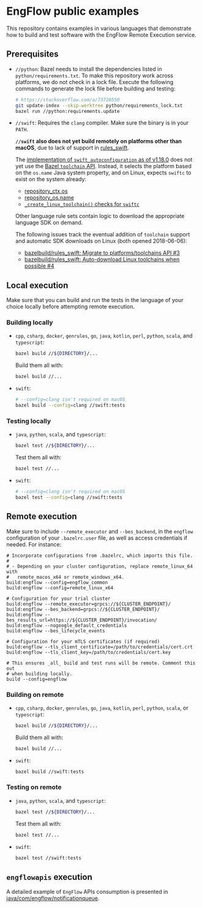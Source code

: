 # EngFlow public examples

This repository contains examples in various languages that demonstrate how to
build and test software with the EngFlow Remote Execution service.

## Prerequisites 

- `//python`: Bazel needs to install the dependencies listed in
  `python/requirements.txt`. To make this repository work across platforms, we
  do not check in a lock file. Execute the following commands to generate
  the lock file before building and testing:

  ```sh
  # https://stackoverflow.com/a/73720550
  git update-index --skip-worktree python/requirements_lock.txt
  bazel run //python:requirements.update
  ```

- `//swift`: Requires the `clang` compiler. Make sure the binary is in your
  `PATH`.

  **`//swift` also does not yet build remotely on platforms other than macOS**,
  due to lack of support in [rules_swift][2].

  The [implementation of `swift_autoconfiguration` as of v1.18.0][3] does not
  yet use the [Bazel `toolchain` API][4]. Instead, it selects the platform based
  on the `os.name` Java system property, and on Linux, expects `swiftc` to exist
  on the system already:

  - [repository_ctx.os][5]
  - [repository_os.name][6]
  - [`_create_linux_toolchain()` checks for `swiftc`][7]

  Other language rule sets contain logic to download the appropriate language
  SDK on demand.

  The following issues track the eventual addition of `toolchain` support and
  automatic SDK downloads on Linux (both opened 2018-06-06):

  - [bazelbuild/rules_swift: Migrate to platforms/toolchains API #3][8]
  - [bazelbuild/rules_swift: Auto-download Linux toolchains when possible #4][9]

## Local execution

Make sure that you can build and run the tests in the language of your choice
locally before attempting remote execution.

### Building locally

- `cpp`,  `csharp`, `docker`, `genrules`, `go`, `java`, `kotlin`, `perl`,
  `python`, `scala`, and `typescript`:

  ```sh
  bazel build //${DIRECTORY}/...
  ```

  Build them all with:

  ```sh
  bazel build //...
  ```

- `swift`:

  ```sh
  # --config=clang isn't required on macOS
  bazel build --config=clang //swift:tests
  ```

### Testing locally

- `java`, `python`, `scala`, and `typescript`:

  ```sh
  bazel test //${DIRECTORY}/...
  ```

  Test them all with:

  ```sh
  bazel test //...
  ```

- `swift`:

  ```sh
  # --config=clang isn't required on macOS
  bazel test --config=clang //swift:tests
  ```

## Remote execution

Make sure to include `--remote_executor` and `--bes_backend`, in the `engflow`
configuration of your `.bazelrc.user` file, as well as access credentials if
needed. For instance:

```bzl
# Incorporate configurations from .bazelrc, which imports this file.
#
# - Depending on your cluster configuration, replace remote_linux_64 with
#   remote_macos_x64 or remote_windows_x64.
build:engflow --config=engflow_common
build:engflow --config=remote_linux_x64

# Configuration for your trial cluster
build:engflow --remote_executor=grpcs://${CLUSTER_ENDPOINT}/
build:engflow --bes_backend=grpcs://${CLUSTER_ENDPOINT}/
build:engflow --bes_results_url=https://${CLUSTER_ENDPOINT}/invocation/
build:engflow --nogoogle_default_credentials
build:engflow --bes_lifecycle_events

# Configuration for your mTLS certificates (if required)
build:engflow --tls_client_certificate=/path/to/credentials/cert.crt
build:engflow --tls_client_key=/path/to/credentials/cert.key

# This ensures _all_ build and test runs will be remote. Comment this out
# when building locally.
build --config=engflow
```

### Building on remote

- `cpp`,  `csharp`, `docker`, `genrules`, `go`, `java`, `kotlin`, `perl`,
  `python`, `scala`, or `typescript`:

  ```sh
  bazel build //${DIRECTORY}/...
  ```

  Build them all with:

  ```sh
  bazel build //...
  ```

- `swift`:

  ```sh
  bazel build //swift:tests
  ```

### Testing on remote

- `java`, `python`, `scala`, and `typescript`:

  ```sh
  bazel test //${DIRECTORY}/...
  ```

  Test them all with:

  ```sh
  bazel test //...
  ```

- `swift`:

  ```sh
  bazel test //swift:tests
  ```

## `engflowapis` execution

A detailed example of `EngFlow` APIs consumption is presented in
[java/com/engflow/notificationqueue][1].

[1]: java/com/engflow/notificationqueue/README.md
[2]: https://github.com/bazelbuild/rules_swift
[3]: https://github.com/bazelbuild/rules_swift/blob/1.18.0/swift/internal/swift_autoconfiguration.bzl#L428-L438
[4]: https://bazel.build/extending/toolchains
[5]: https://bazel.build/rules/lib/builtins/repository_ctx#os
[6]: https://bazel.build/rules/lib/builtins/repository_os.html#name
[7]: https://github.com/bazelbuild/rules_swift/blob/1.18.0/swift/internal/swift_autoconfiguration.bzl#L268-L269
[8]: https://github.com/bazelbuild/rules_swift/issues/3
[9]: https://github.com/bazelbuild/rules_swift/issues/4
